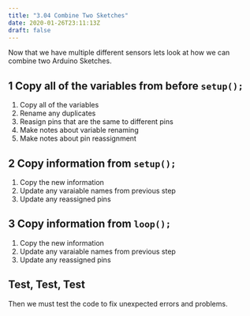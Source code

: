 ```yaml
---
title: "3.04 Combine Two Sketches"
date: 2020-01-26T23:11:13Z
draft: false
---
```


Now that we have multiple different sensors lets look at how we can combine two Arduino Sketches.

## 1 Copy all of the variables from before `setup();`

1. Copy all of the variables
2. Rename any duplicates
3. Reasign pins that are the same to different pins
4. Make notes about variable renaming
5. Make notes about pin reassignment

## 2 Copy information from `setup();`

1. Copy the new information
2. Update any varaiable names from previous step
3. Update any reassigned pins

## 3 Copy information from `loop();`

1. Copy the new information
2. Update any varaiable names from previous step
3. Update any reassigned pins

## Test, Test, Test

Then we must test the code to fix unexpected errors and problems.
